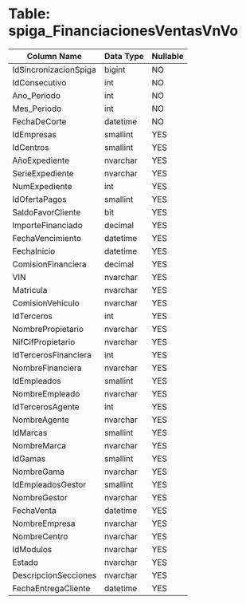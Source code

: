 # Table: spiga_FinanciacionesVentasVnVo

| Column Name | Data Type | Nullable |
|-------------|-----------|----------|
| IdSincronizacionSpiga | bigint | NO |
| IdConsecutivo | int | NO |
| Ano_Periodo | int | NO |
| Mes_Periodo | int | NO |
| FechaDeCorte | datetime | NO |
| IdEmpresas | smallint | YES |
| IdCentros | smallint | YES |
| AñoExpediente | nvarchar | YES |
| SerieExpediente | nvarchar | YES |
| NumExpediente | int | YES |
| IdOfertaPagos | smallint | YES |
| SaldoFavorCliente | bit | YES |
| ImporteFinanciado | decimal | YES |
| FechaVencimiento | datetime | YES |
| FechaInicio | datetime | YES |
| ComisionFinanciera | decimal | YES |
| VIN | nvarchar | YES |
| Matricula | nvarchar | YES |
| ComisionVehiculo | nvarchar | YES |
| IdTerceros | int | YES |
| NombrePropietario | nvarchar | YES |
| NifCifPropietario | nvarchar | YES |
| IdTercerosFinanciera | int | YES |
| NombreFinanciera | nvarchar | YES |
| IdEmpleados | smallint | YES |
| NombreEmpleado | nvarchar | YES |
| IdTercerosAgente | int | YES |
| NombreAgente | nvarchar | YES |
| IdMarcas | smallint | YES |
| NombreMarca | nvarchar | YES |
| IdGamas | smallint | YES |
| NombreGama | nvarchar | YES |
| IdEmpleadosGestor | smallint | YES |
| NombreGestor | nvarchar | YES |
| FechaVenta | datetime | YES |
| NombreEmpresa | nvarchar | YES |
| NombreCentro | nvarchar | YES |
| IdModulos | nvarchar | YES |
| Estado | nvarchar | YES |
| DescripcionSecciones | nvarchar | YES |
| FechaEntregaCliente | datetime | YES |
